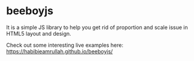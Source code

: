 # beeboyjs

It is a simple JS library to help you get rid of proportion and scale issue in HTML5 layout and design.

Check out some interesting live examples here: https://habibieamrullah.github.io/beeboyjs/
